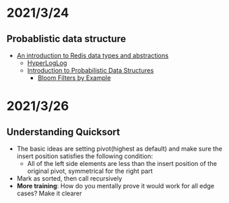 # 2021/3/24
## Probablistic data structure
- [An introduction to Redis data types and abstractions](https://redis.io/topics/data-types-intro)
  - [HyperLogLog](https://en.wikipedia.org/wiki/HyperLogLog)
  - [Introduction to Probabilistic Data Structures](https://dzone.com/articles/introduction-probabilistic-0)
    - [Bloom Filters by Example](https://llimllib.github.io/bloomfilter-tutorial/)

# 2021/3/26
## Understanding Quicksort
- The basic ideas are setting pivot(highest as default) and make sure the insert position satisfies the following condition:
  - All of the left side elements are less than the insert position of the original pivot, symmetrical for the right part
- Mark as sorted, then call recursively
- **More training**: How do you mentally prove it would work for all edge cases? Make it clearer 
